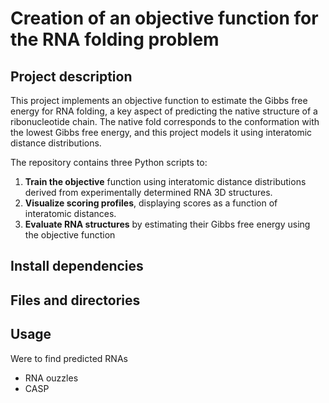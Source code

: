 # Creation of an objective function for the RNA folding problem
## Project description
This project implements an objective function to estimate the Gibbs free energy for RNA folding, a key aspect of predicting the native structure of a ribonucleotide chain. The native fold corresponds to the conformation with the lowest Gibbs free energy, and this project models it using interatomic distance distributions.

The repository contains three Python scripts to:

1. **Train the objective** function using interatomic distance distributions derived from experimentally determined RNA 3D structures.
2. **Visualize scoring profiles**, displaying scores as a function of interatomic distances.
3. **Evaluate RNA structures** by estimating their Gibbs free energy using the objective function

## Install dependencies

## Files and directories

## Usage

Were to find predicted RNAs
- RNA ouzzles
- CASP
